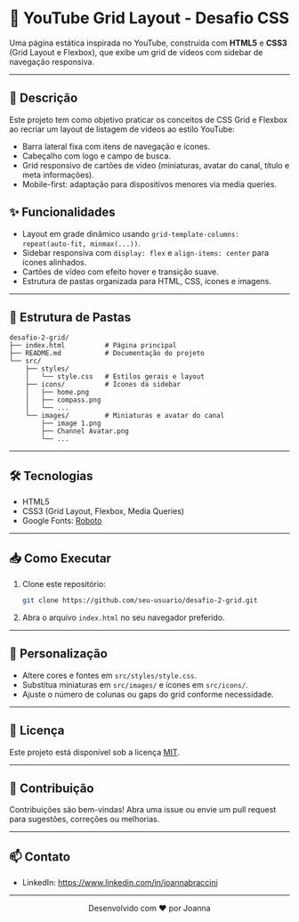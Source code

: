 # 🎥 YouTube Grid Layout - Desafio CSS

Uma página estática inspirada no YouTube, construída com **HTML5** e **CSS3** (Grid Layout e Flexbox), que exibe um grid de vídeos com sidebar de navegação responsiva.

---

## 📌 Descrição

Este projeto tem como objetivo praticar os conceitos de CSS Grid e Flexbox ao recriar um layout de listagem de vídeos ao estilo YouTube:

- Barra lateral fixa com itens de navegação e ícones.
- Cabeçalho com logo e campo de busca.
- Grid responsivo de cartões de vídeo (miniaturas, avatar do canal, título e meta informações).
- Mobile-first: adaptação para dispositivos menores via media queries.

## ✨ Funcionalidades

- Layout em grade dinâmico usando `grid-template-columns: repeat(auto-fit, minmax(...))`.
- Sidebar responsiva com `display: flex` e `align-items: center` para ícones alinhados.
- Cartões de vídeo com efeito hover e transição suave.
- Estrutura de pastas organizada para HTML, CSS, ícones e imagens.

---

## 📁 Estrutura de Pastas

```
desafio-2-grid/
├── index.html          # Página principal
├── README.md           # Documentação do projeto
└── src/
    ├── styles/
    │   └── style.css   # Estilos gerais e layout
    ├── icons/          # Ícones da sidebar
    │   ├── home.png
    │   ├── compass.png
    │   └── ...
    └── images/         # Miniaturas e avatar do canal
        ├── image 1.png
        ├── Channel Avatar.png
        └── ...
```

---

## 🛠️ Tecnologias

- HTML5
- CSS3 (Grid Layout, Flexbox, Media Queries)
- Google Fonts: [Roboto](https://fonts.google.com/specimen/Roboto)

---

## 📥 Como Executar

1. Clone este repositório:
   ```bash
   git clone https://github.com/seu-usuario/desafio-2-grid.git
   ```
2. Abra o arquivo `index.html` no seu navegador preferido.

---

## 🎨 Personalização

- Altere cores e fontes em `src/styles/style.css`.
- Substitua miniaturas em `src/images/` e ícones em `src/icons/`.
- Ajuste o número de colunas ou gaps do grid conforme necessidade.

---

## 📄 Licença

Este projeto está disponível sob a licença [MIT](LICENSE).

---

## 🤝 Contribuição

Contribuições são bem-vindas! Abra uma issue ou envie um pull request para sugestões, correções ou melhorias.

---

## 📫 Contato

- LinkedIn: https://www.linkedin.com/in/joannabraccini

---

<p align="center">Desenvolvido com ❤️ por Joanna</p>
